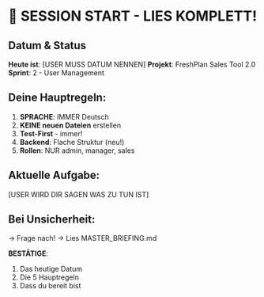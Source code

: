 # 🚀 SESSION START - LIES KOMPLETT!

## Datum & Status
**Heute ist**: [USER MUSS DATUM NENNEN]
**Projekt**: FreshPlan Sales Tool 2.0
**Sprint**: 2 - User Management

## Deine Hauptregeln:
1. **SPRACHE**: IMMER Deutsch
2. **KEINE neuen Dateien** erstellen
3. **Test-First** - immer!
4. **Backend**: Flache Struktur (neu!)
5. **Rollen**: NUR admin, manager, sales

## Aktuelle Aufgabe:
[USER WIRD DIR SAGEN WAS ZU TUN IST]

## Bei Unsicherheit:
→ Frage nach!
→ Lies MASTER_BRIEFING.md

**BESTÄTIGE**: 
1. Das heutige Datum
2. Die 5 Hauptregeln
3. Dass du bereit bist